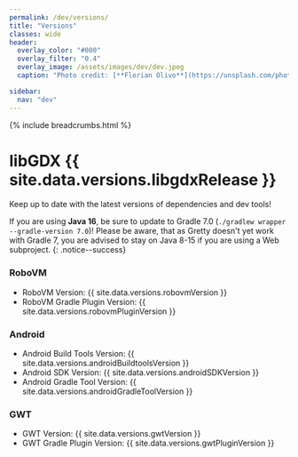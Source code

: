 ```yaml
---
permalink: /dev/versions/
title: "Versions"
classes: wide
header:
  overlay_color: "#000"
  overlay_filter: "0.4"
  overlay_image: /assets/images/dev/dev.jpeg
  caption: "Photo credit: [**Florian Olivo**](https://unsplash.com/photos/Ek9Znm8lQ1U)"

sidebar:
  nav: "dev"
---
```


{% include breadcrumbs.html %}

<!-- TO EDIT THIS DATA SEE _data/versions.json -->

# libGDX {{ site.data.versions.libgdxRelease }}
Keep up to date with the latest versions of dependencies and dev tools!

If you are using **Java 16**, be sure to update to Gradle 7.0 (`./gradlew wrapper --gradle-version 7.0`)! Please be aware, that as Gretty doesn't yet work with Gradle 7, you are advised to stay on Java 8-15 if you are using a Web subproject.
{: .notice--success}

### RoboVM
- RoboVM Version: {{ site.data.versions.robovmVersion }}
- RoboVM Gradle Plugin Version: {{ site.data.versions.robovmPluginVersion }}

### Android
- Android Build Tools Version: {{ site.data.versions.androidBuildtoolsVersion }}
- Android SDK Version: {{ site.data.versions.androidSDKVersion }}
- Android Gradle Tool Version: {{ site.data.versions.androidGradleToolVersion }}

### GWT
- GWT Version: {{ site.data.versions.gwtVersion }}
- GWT Gradle Plugin Version: {{ site.data.versions.gwtPluginVersion }}
